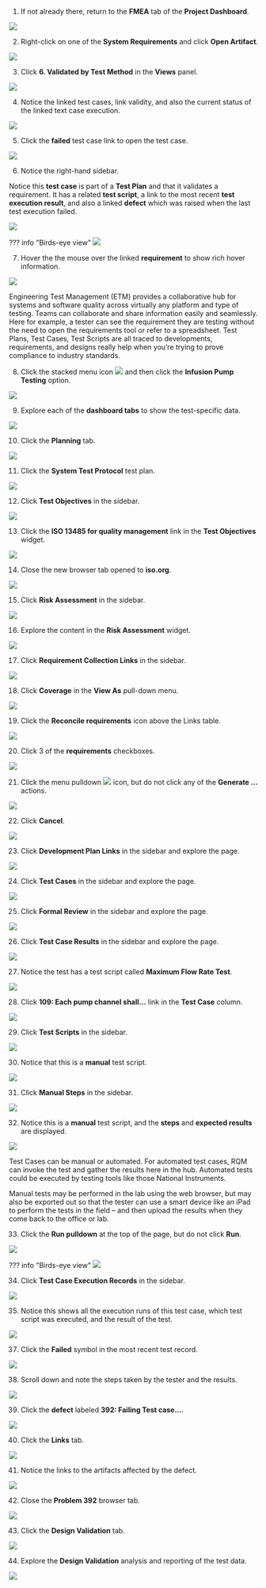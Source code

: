 1. If not already there, return to the **FMEA** tab of the **Project Dashboard**.

![](_attachments/FMEAtab-2.png)

2. Right-click on one of the **System Requirements** and click **Open Artifact**.

![](_attachments/FMEAtab-2SR.png)

3. Click **6. Validated by Test Method** in the **Views** panel.

![](_attachments/FMEAtab-2-ViewsPanel.png)

4. Notice the linked test cases, link validity, and also the current status of the linked text case execution.

![](_attachments/FMEAtab-2-ValidateByTM.png)

5. Click the **failed** test case link to open the test case.

![](_attachments/FMEAtab-2-ValidateByTM-OpenFailure.png)

6. Notice the right-hand sidebar.

Notice this **test case** is part of a **Test Plan** and that it validates a requirement. It has a related **test script**, a link to the most recent **test execution result**, and also a linked **defect** which was raised when the last test execution failed.

![](_attachments/FMEAtab-2-ValidateByTM-Failure-TC.png)

??? info "Birds-eye view"
    ![](_attachments/FMEAtab-2-ValidateByTM-Failure-TC-BEV.png)

7. Hover the the mouse over the linked **requirement** to show rich hover information.

![](_attachments/FMEAtab-2-ValidateByTM-Failure-TC-Hover.png)

Engineering Test Management (ETM) provides a collaborative hub for systems and software quality across virtually any platform and type of testing. Teams can collaborate and share information easily and seamlessly. Here for example, a tester can see the requirement they are testing without the need to open the requirements tool or refer to a spreadsheet. Test Plans, Test Cases, Test Scripts are all traced to developments, requirements, and designs really help when you’re trying to prove compliance to industry standards.

8. Click the stacked menu icon ![](_attachments/StackedMenuIcon.png) and then click the **Infusion Pump Testing** option.

![](_attachments/DashboardMenu.png)

9. Explore each of the **dashboard tabs** to show the test-specific data.

![](_attachments/PD-IPTestingDBtabs.png)

10. Click the **Planning** tab.

![](_attachments/PD-IPTestingDBPlanning.png)

11. Click the **System Test Protocol** test plan.

![](_attachments/PD-IPTestingDBPlanning-STP.png)

12. Click **Test Objectives** in the sidebar.

![](_attachments/PD-STP-sidebar.png)

13. Click the **ISO 13485 for quality management** link in the **Test Objectives** widget.

![](_attachments/PD-STP-TestObjectives.png)

14. Close the new browser tab opened to **iso.org**.

![](_attachments/PD-STP-ISOtab.png)

15. Click **Risk Assessment** in the sidebar.

![](_attachments/PD-STP-sidebar-2.png)

16. Explore the content in the **Risk Assessment** widget.

![](_attachments/PD-STP-RiskAssessment.png)

17. Click **Requirement Collection Links** in the sidebar.

![](_attachments/PD-STP-sidebar-3.png)

18. Click **Coverage** in the **View As** pull-down menu.

![](_attachments/PD-STP-Links-Pulldown.png)

19. Click the **Reconcile requirements** icon above the Links table.

![](_attachments/PD-STP-Links-Reconcile.png)

20. Click 3 of the **requirements** checkboxes.

![](_attachments/PD-STP-Links-ReqCheckBoxes.png)

21. Click the menu pulldown ![](_attachments/pullDownMenuIcon) icon, but do not click any of the **Generate ...** actions.

![](_attachments/PD-STP-Links-GeneratePulldown.png)

22. Click **Cancel**.

![](_attachments/PD-STP-Links-GenerateCancel.png)

23. Click **Development Plan Links** in the sidebar and explore the page.

![](_attachments/PD-STP-sidebar-4.png)

24. Click **Test Cases** in the sidebar and explore the page.

![](_attachments/PD-STP-sidebar-5.png)

25. Click **Formal Review** in the sidebar and explore the page.

![](_attachments/PD-STP-sidebar-7.png)

26. Click **Test Case Results** in the sidebar and explore the page.

![](_attachments/PD-STP-sidebar-6.png)

27. Notice the test has a test script called **Maximum Flow Rate Test**.

![](_attachments/PD-STP-failed-tc.png)

28. Click **109: Each pump channel shall...** link in the **Test Case** column.

![](_attachments/PD-STP-failed-tc-1.png)

29. Click **Test Scripts** in the sidebar.

![](_attachments/PD-STP-failed-tc-1-sidebar.png)

30. Notice that this is a **manual** test script.

![](_attachments/PD-STP-failed-tc-1-manual.png)

31. Click **Manual Steps** in the sidebar.

![](_attachments/PD-STP-failed-tc-1-sidebar-2.png)

32. Notice this is a **manual** test script, and the **steps** and **expected results** are displayed.

![](_attachments/PD-STP-failed-tc-1-manual-2.png)

Test Cases can be manual or automated. For automated test cases, RQM can invoke the test and gather the results here in the hub. Automated tests could be executed by testing tools like those National Instruments.

Manual tests may be performed in the lab using the web browser, but may also be exported out so that the tester can use a smart device like an iPad to perform the tests in the field – and then upload the results when they come back to the office or lab.

33. Click the **Run pulldown** at the top of the page, but do not click **Run**.

![](_attachments/PD-STP-failed-tc-1-manual-runIcon.png)

??? info "Birds-eye view"
    ![](_attachments/PD-STP-failed-tc-1-manual-runIcon-BEV.png)

34. Click **Test Case Execution Records** in the sidebar.

![](_attachments/PD-STP-failed-tc-1-sidebar-3.png)

35. Notice this shows all the execution runs of this test case, which test script was executed, and the result of the test.

![](_attachments/PD-STP-failed-tc-1-ExecutionRecords-1.png)

37. Click the **Failed** symbol in the most recent test record.

![](_attachments/PD-STP-failed-tc-1-ExecutionRecords-2.png)

38. Scroll down and note the steps taken by the tester and the results.

![](_attachments/PD-STP-failed-tc-1-ExecutionRecords-Results.png)

39. Click the **defect** labeled **392: Failing Test case...**.

![](_attachments/PD-STP-failed-tc-1-ExecutionRecords-ResultsDefect.png)

40. Click the **Links** tab.

![](_attachments/PD-STP-failed-tc-Defects-LinksTab.png)

41. Notice the links to the artifacts affected by the defect.

![](_attachments/PD-STP-failed-tc-Defects-Links.png)

42. Close the **Problem 392** browser tab.

![](_attachments/PD-STP-failed-tc-Defects-Links-CloseTab.png)

43. Click the **Design Validation** tab.

![](_attachments/DesignValidationTab.png)

44. Explore the **Design Validation** analysis and reporting of the test data.

![](_attachments/DesignValidationTabDetails.png)
